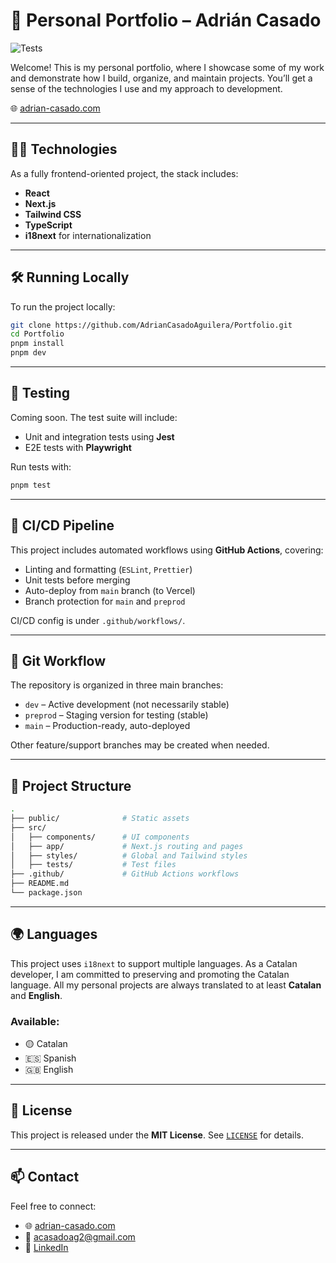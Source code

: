 # 💼 Personal Portfolio – Adrián Casado
![Tests](https://github.com/AdrianCasadoAguilera/Portfolio/actions/workflows/test.yml/badge.svg?branch=preprod)

Welcome! This is my personal portfolio, where I showcase some of my work and demonstrate how I build, organize, and maintain projects. You’ll get a sense of the technologies I use and my approach to development.

🌐 [adrian-casado.com](https://adrian-casado.com)

---

## 🧑‍💻 Technologies

As a fully frontend-oriented project, the stack includes:

- **React**
- **Next.js**
- **Tailwind CSS**
- **TypeScript**
- **i18next** for internationalization

---

## 🛠️ Running Locally

To run the project locally:

```bash
git clone https://github.com/AdrianCasadoAguilera/Portfolio.git
cd Portfolio
pnpm install
pnpm dev
```

---

## 🧪 Testing

Coming soon. The test suite will include:

- Unit and integration tests using **Jest**
- E2E tests with **Playwright**

Run tests with:

```bash
pnpm test
```

---

## 🔁 CI/CD Pipeline

This project includes automated workflows using **GitHub Actions**, covering:

- Linting and formatting (`ESLint`, `Prettier`)
- Unit tests before merging
- Auto-deploy from `main` branch (to Vercel)
- Branch protection for `main` and `preprod`

CI/CD config is under `.github/workflows/`.

---

## 🌿 Git Workflow

The repository is organized in three main branches:

- `dev` – Active development (not necessarily stable)
- `preprod` – Staging version for testing (stable)
- `main` – Production-ready, auto-deployed

Other feature/support branches may be created when needed.

---

## 📁 Project Structure

```bash
.
├── public/              # Static assets
├── src/
│   ├── components/      # UI components
│   ├── app/             # Next.js routing and pages
│   ├── styles/          # Global and Tailwind styles
│   ├── tests/           # Test files
├── .github/             # GitHub Actions workflows
├── README.md
└── package.json
```

---

## 🌍 Languages

This project uses `i18next` to support multiple languages. As a Catalan developer, I am committed to preserving and promoting the Catalan language. All my personal projects are always translated to at least **Catalan** and **English**.

### Available:
- 🟡 Catalan
- 🇪🇸 Spanish
- 🇬🇧 English

---

## 📜 License

This project is released under the **MIT License**. See [`LICENSE`](./LICENSE) for details.

---

## 📫 Contact

Feel free to connect:

- 🌐 [adrian-casado.com](https://adrian-casado.com)
- 📧 acasadoag2@gmail.com
- 💼 [LinkedIn](https://www.linkedin.com/in/adri%C3%A1n-casado-aguilera-133a38238/)
